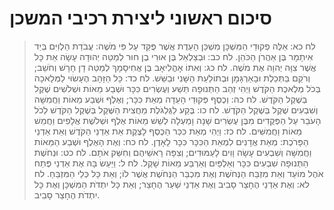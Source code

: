 # סיכום ראשוני ליצירת רכיבי המשכן

> לח כא: אֵלֶּה פְקוּדֵי הַמִּשְׁכָּן מִשְׁכַּן הָעֵדֻת אֲשֶׁר פֻּקַּד עַל פִּי מֹשֶׁה:  עֲבֹדַת הַלְוִיִּם בְּיַד אִיתָמָר בֶּן אַהֲרֹן הַכֹּהֵן.
> לח כב: וּבְצַלְאֵל בֶּן אוּרִי בֶן חוּר לְמַטֵּה יְהוּדָה עָשָׂה אֵת כָּל אֲשֶׁר צִוָּה יְהוָה אֶת מֹשֶׁה.
> לח כג: וְאִתּוֹ אָהֳלִיאָב בֶּן אֲחִיסָמָךְ לְמַטֵּה דָן חָרָשׁ וְחֹשֵׁב; וְרֹקֵם בַּתְּכֵלֶת וּבָאַרְגָּמָן וּבְתוֹלַעַת הַשָּׁנִי וּבַשֵּׁשׁ.
> לח כד: כָּל הַזָּהָב הֶעָשׂוּי לַמְּלָאכָה בְּכֹל מְלֶאכֶת הַקֹּדֶשׁ וַיְהִי זְהַב הַתְּנוּפָה תֵּשַׁע וְעֶשְׂרִים כִּכָּר וּשְׁבַע מֵאוֹת וּשְׁלֹשִׁים שֶׁקֶל בְּשֶׁקֶל הַקֹּדֶשׁ.
> לח כה: וְכֶסֶף פְּקוּדֵי הָעֵדָה מְאַת כִּכָּר; וְאֶלֶף וּשְׁבַע מֵאוֹת וַחֲמִשָּׁה וְשִׁבְעִים שֶׁקֶל בְּשֶׁקֶל הַקֹּדֶשׁ.
> לח כו: בֶּקַע לַגֻּלְגֹּלֶת מַחֲצִית הַשֶּׁקֶל בְּשֶׁקֶל הַקֹּדֶשׁ לְכֹל הָעֹבֵר עַל הַפְּקֻדִים מִבֶּן עֶשְׂרִים שָׁנָה וָמַעְלָה לְשֵׁשׁ מֵאוֹת אֶלֶף וּשְׁלֹשֶׁת אֲלָפִים וַחֲמֵשׁ מֵאוֹת וַחֲמִשִּׁים.
> לח כז: וַיְהִי מְאַת כִּכַּר הַכֶּסֶף לָצֶקֶת אֵת אַדְנֵי הַקֹּדֶשׁ וְאֵת אַדְנֵי הַפָּרֹכֶת:  מְאַת אֲדָנִים לִמְאַת הַכִּכָּר כִּכָּר לָאָדֶן.
> לח כח: וְאֶת הָאֶלֶף וּשְׁבַע הַמֵּאוֹת וַחֲמִשָּׁה וְשִׁבְעִים עָשָׂה וָוִים לָעַמּוּדִים; וְצִפָּה רָאשֵׁיהֶם וְחִשַּׁק אֹתָם.
> לח כט: וּנְחֹשֶׁת הַתְּנוּפָה שִׁבְעִים כִּכָּר וְאַלְפַּיִם וְאַרְבַּע מֵאוֹת שָׁקֶל.
> לח ל: וַיַּעַשׂ בָּהּ אֶת אַדְנֵי פֶּתַח אֹהֶל מוֹעֵד וְאֵת מִזְבַּח הַנְּחֹשֶׁת וְאֶת מִכְבַּר הַנְּחֹשֶׁת אֲשֶׁר לוֹ; וְאֵת כָּל כְּלֵי הַמִּזְבֵּחַ.
> לח לא: וְאֶת אַדְנֵי הֶחָצֵר סָבִיב וְאֶת אַדְנֵי שַׁעַר הֶחָצֵר; וְאֵת כָּל יִתְדֹת הַמִּשְׁכָּן וְאֶת כָּל יִתְדֹת הֶחָצֵר סָבִיב. 
 

